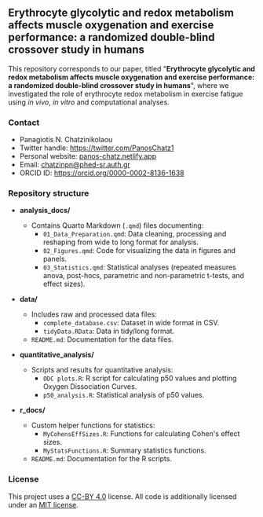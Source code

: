 ## Erythrocyte glycolytic and redox metabolism affects muscle oxygenation and exercise performance: a randomized double-blind crossover study in humans

This repository corresponds to our paper, titled "**Erythrocyte glycolytic and redox metabolism affects muscle oxygenation and exercise performance: a randomized double-blind crossover study in humans**", where we investigated the role of erythrocyte redox metabolism in exercise fatigue using *in vivo*, *in vitro* and computational analyses.

### Contact

-   Panagiotis N. Chatzinikolaou
-   Twitter handle: <https://twitter.com/PanosChatz1>
-   Personal website: [panos-chatz.netlify.app](https://panos-chatz.netlify.app/)
-   Email: [chatzinpn\@phed-sr.auth.gr](mailto:chatzinpn@phed-sr.auth.gr)
-   ORCID ID: <https://orcid.org/0000-0002-8136-1638>

### Repository structure
- **analysis_docs/**
  - Contains Quarto Markdown (`.qmd`) files documenting:
    - `01_Data_Preparation.qmd`: Data cleaning, processing and reshaping from wide to long format for analysis.
    - `02_Figures.qmd`: Code for visualizing the data in figures and panels.
    - `03_Statistics.qmd`: Statistical analyses (repeated measures anova, post-hocs, parametric and non-parametric t-tests, and effect sizes).

- **data/**
  - Includes raw and processed data files:
    - `complete_database.csv`: Dataset in wide format in CSV.
    - `tidyData.RData`: Data in tidy/long format.
  - `README.md`: Documentation for the data files.

- **quantitative_analysis/**
  - Scripts and results for quantitative analysis:
    - `ODC plots.R`: R script for calculating p50 values and plotting Oxygen Dissociation Curves.
    - `p50_analysis.R`: Statistical analysis of p50 values.

- **r_docs/**
  - Custom helper functions for statistics:
    - `MyCohensEffSizes.R`: Functions for calculating Cohen's effect sizes.
    - `MyStatsFunctions.R`: Summary statistics functions.
  - `README.md`: Documentation for the R scripts.


### License

This project uses a [CC-BY 4.0](http://creativecommons.org/licenses/by/4.0/) license. All code is additionally licensed under an [MIT license](https://github.com/PanosChatzi/Erythrocyte-Metabolism/blob/main/LICENSE).
